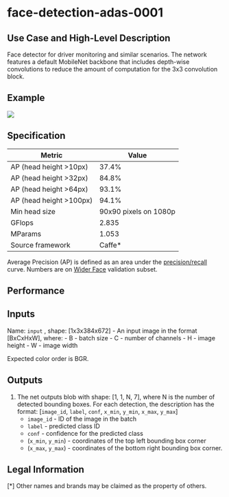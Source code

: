 # face-detection-adas-0001

## Use Case and High-Level Description

Face detector for driver monitoring and similar scenarios. The network features
a default MobileNet backbone that includes depth-wise convolutions to reduce the
amount of computation for the 3x3 convolution block.

## Example

![](./face-detection-adas-0001.png)

## Specification

| Metric                          | Value                 |
|---------------------------------|-----------------------|
| AP (head height >10px)          | 37.4%                 |
| AP (head height >32px)          | 84.8%                 |
| AP (head height >64px)          | 93.1%                 |
| AP (head height >100px)         | 94.1%                 |
| Min head size                   | 90x90 pixels on 1080p |
| GFlops                          | 2.835                 |
| MParams                         | 1.053                 |
| Source framework                | Caffe*                |

Average Precision (AP) is defined as an area under the
[precision/recall](https://en.wikipedia.org/wiki/Precision_and_recall)
curve. Numbers are on
[Wider Face](http://shuoyang1213.me/WIDERFACE/) validation subset.

## Performance

## Inputs

Name: `input` , shape: [1x3x384x672] - An input image in the format [BxCxHxW],
   where:
    - B - batch size
    - C - number of channels
    - H - image height
    - W - image width

   Expected color order is BGR.

## Outputs

1. The net outputs blob with shape: [1, 1, N, 7], where N is the number of detected
   bounding boxes. For each detection, the description has the format:
   [`image_id`, `label`, `conf`, `x_min`, `y_min`, `x_max`, `y_max`]
    - `image_id` - ID of the image in the batch
    - `label` - predicted class ID
    - `conf` - confidence for the predicted class
    - (`x_min`, `y_min`) - coordinates of the top left bounding box corner
    - (`x_max`, `y_max`) - coordinates of the bottom right bounding box corner.

## Legal Information
[*] Other names and brands may be claimed as the property of others.
